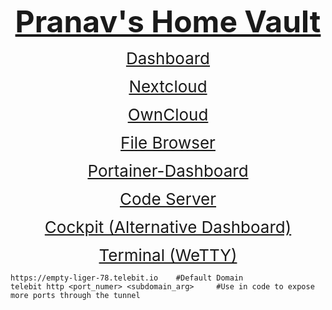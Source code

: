 <p style="text-align:center"><span style="font-size:48px"><u><strong>Pranav&#39;s Home Vault</strong></u></span></p>

<p style="text-align:center"><span style="font-size:26px"><a href="https://dash.empty-liger-78.telebit.io">Dashboard</a></span></p>

<p style="text-align:center"><span style="font-size:26px"><a href="https://nextcloud.empty-liger-78.telebit.io">Nextcloud</a></span></p>

<p style="text-align:center"><span style="font-size:26px"><a href="https://owncloud.empty-liger-78.telebit.io/login">OwnCloud</a></span></p>

<p style="text-align:center"><span style="font-size:26px"><a href="https://files.empty-liger-78.telebit.io">File Browser</a></span></p>

<p style="text-align:center"><span style="font-size:26px"><a href="https://portainer.empty-liger-78.telebit.io">Portainer-Dashboard</a></span></p>

<p style="text-align:center"><span style="font-size:26px"><a href="https://insiders.vscode.dev/+ms-vscode.remote-server/spkvault">Code Server</a></span></p>

<p style="text-align:center"><span style="font-size:26px"><a href="https://cockpit.empty-liger-78.telebit.io">Cockpit (Alternative Dashboard)</a></span></p>

<p style="text-align:center"><span style="font-size:26px"><a href="https://terminal.empty-liger-78.telebit.io">Terminal (WeTTY)</a></span></p>

<pre>
<code class="language-bash">https://empty-liger-78.telebit.io    #Default Domain
telebit http &lt;port_numer&gt; &lt;subdomain_arg&gt;     #Use in code to expose more ports through the tunnel</code></pre>
